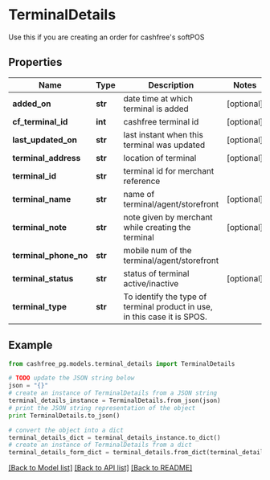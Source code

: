 # TerminalDetails

Use this if you are creating an order for cashfree's softPOS

## Properties
Name | Type | Description | Notes
------------ | ------------- | ------------- | -------------
**added_on** | **str** | date time at which terminal is added | [optional] 
**cf_terminal_id** | **int** | cashfree terminal id | [optional] 
**last_updated_on** | **str** | last instant when this terminal was updated | [optional] 
**terminal_address** | **str** | location of terminal | [optional] 
**terminal_id** | **str** | terminal id for merchant reference | 
**terminal_name** | **str** | name of terminal/agent/storefront | [optional] 
**terminal_note** | **str** | note given by merchant while creating the terminal | [optional] 
**terminal_phone_no** | **str** | mobile num of the terminal/agent/storefront | 
**terminal_status** | **str** | status of terminal active/inactive | [optional] 
**terminal_type** | **str** | To identify the type of terminal product in use, in this case it is SPOS. | 

## Example

```python
from cashfree_pg.models.terminal_details import TerminalDetails

# TODO update the JSON string below
json = "{}"
# create an instance of TerminalDetails from a JSON string
terminal_details_instance = TerminalDetails.from_json(json)
# print the JSON string representation of the object
print TerminalDetails.to_json()

# convert the object into a dict
terminal_details_dict = terminal_details_instance.to_dict()
# create an instance of TerminalDetails from a dict
terminal_details_form_dict = terminal_details.from_dict(terminal_details_dict)
```
[[Back to Model list]](../README.md#documentation-for-models) [[Back to API list]](../README.md#documentation-for-api-endpoints) [[Back to README]](../README.md)


